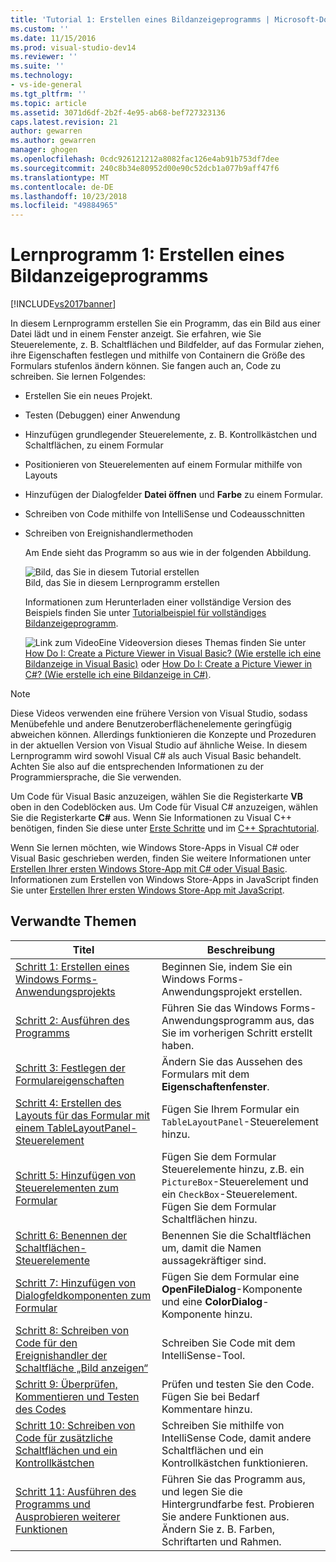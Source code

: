 ```yaml
---
title: 'Tutorial 1: Erstellen eines Bildanzeigeprogramms | Microsoft-Dokumentation'
ms.custom: ''
ms.date: 11/15/2016
ms.prod: visual-studio-dev14
ms.reviewer: ''
ms.suite: ''
ms.technology:
- vs-ide-general
ms.tgt_pltfrm: ''
ms.topic: article
ms.assetid: 3071d6df-2b2f-4e95-ab68-bef727323136
caps.latest.revision: 21
author: gewarren
ms.author: gewarren
manager: ghogen
ms.openlocfilehash: 0cdc926121212a8082fac126e4ab91b753df7dee
ms.sourcegitcommit: 240c8b34e80952d00e90c52dcb1a077b9aff47f6
ms.translationtype: MT
ms.contentlocale: de-DE
ms.lasthandoff: 10/23/2018
ms.locfileid: "49884965"
---
```

# <a name="tutorial-1-create-a-picture-viewer"></a>Lernprogramm 1: Erstellen eines Bildanzeigeprogramms
[!INCLUDE[vs2017banner](../includes/vs2017banner.md)]

In diesem Lernprogramm erstellen Sie ein Programm, das ein Bild aus einer Datei lädt und in einem Fenster anzeigt. Sie erfahren, wie Sie Steuerelemente, z. B. Schaltflächen und Bildfelder, auf das Formular ziehen, ihre Eigenschaften festlegen und mithilfe von Containern die Größe des Formulars stufenlos ändern können. Sie fangen auch an, Code zu schreiben. Sie lernen Folgendes:  
  
- Erstellen Sie ein neues Projekt.  
  
- Testen (Debuggen) einer Anwendung  
  
- Hinzufügen grundlegender Steuerelemente, z. B. Kontrollkästchen und Schaltflächen, zu einem Formular  
  
- Positionieren von Steuerelementen auf einem Formular mithilfe von Layouts  
  
- Hinzufügen der Dialogfelder **Datei öffnen** und **Farbe** zu einem Formular.  
  
- Schreiben von Code mithilfe von IntelliSense und Codeausschnitten  
  
- Schreiben von Ereignishandlermethoden  
  
  Am Ende sieht das Programm so aus wie in der folgenden Abbildung.  
  
  ![Bild, das Sie in diesem Tutorial erstellen](../ide/media/express-pictureviewerdone.png "Express_BildanzeigeprogrammFertig")  
  Bild, das Sie in diesem Lernprogramm erstellen  
  
  Informationen zum Herunterladen einer vollständige Version des Beispiels finden Sie unter [Tutorialbeispiel für vollständiges Bildanzeigeprogramm](http://code.msdn.microsoft.com/Complete-Picture-Viewer-7d91d3a8).  
  
  ![Link zum Video](../data-tools/media/playvideo.gif "Videoabspielen")Eine Videoversion dieses Themas finden Sie unter [How Do I: Create a Picture Viewer in Visual Basic? (Wie erstelle ich eine Bildanzeige in Visual Basic)](http://go.microsoft.com/fwlink/?LinkId=205207) oder [How Do I: Create a Picture Viewer in C#? (Wie erstelle ich eine Bildanzeige in C#)](http://go.microsoft.com/fwlink/?LinkId=205198).  
  
> [!NOTE]
>  Diese Videos verwenden eine frühere Version von Visual Studio, sodass Menübefehle und andere Benutzeroberflächenelemente geringfügig abweichen können. Allerdings funktionieren die Konzepte und Prozeduren in der aktuellen Version von Visual Studio auf ähnliche Weise. In diesem Lernprogramm wird sowohl Visual C# als auch Visual Basic behandelt. Achten Sie also auf die entsprechenden Informationen zu der Programmiersprache, die Sie verwenden.  
>   
>  Um Code für Visual Basic anzuzeigen, wählen Sie die Registerkarte **VB** oben in den Codeblöcken aus. Um Code für Visual C# anzuzeigen, wählen Sie die Registerkarte **C#** aus. Wenn Sie Informationen zu Visual C++ benötigen, finden Sie diese unter [Erste Schritte](../misc/getting-started-with-visual-cpp-in-visual-studio-2015.md) und im [C++ Sprachtutorial](http://www.cplusplus.com/doc/tutorial/).  
>   
>  Wenn Sie lernen möchten, wie Windows Store-Apps in Visual C# oder Visual Basic geschrieben werden, finden Sie weitere Informationen unter [Erstellen Ihrer ersten Windows Store-App mit C# oder Visual Basic](http://msdn.microsoft.com/library/windows/apps/hh974581.aspx). Informationen zum Erstellen von Windows Store-Apps in JavaScript finden Sie unter [Erstellen Ihrer ersten Windows Store-App mit JavaScript](http://msdn.microsoft.com/library/windows/apps/br211385.aspx).  
  
## <a name="related-topics"></a>Verwandte Themen  
  
|Titel|Beschreibung|  
|-----------|-----------------|  
|[Schritt 1: Erstellen eines Windows Forms-Anwendungsprojekts](../ide/step-1-create-a-windows-forms-application-project.md)|Beginnen Sie, indem Sie ein Windows Forms-Anwendungsprojekt erstellen.|  
|[Schritt 2: Ausführen des Programms](../ide/step-2-run-your-program.md)|Führen Sie das Windows Forms-Anwendungsprogramm aus, das Sie im vorherigen Schritt erstellt haben.|  
|[Schritt 3: Festlegen der Formulareigenschaften](../ide/step-3-set-your-form-properties.md)|Ändern Sie das Aussehen des Formulars mit dem **Eigenschaftenfenster**.|  
|[Schritt 4: Erstellen des Layouts für das Formular mit einem TableLayoutPanel-Steuerelement](../ide/step-4-lay-out-your-form-with-a-tablelayoutpanel-control.md)|Fügen Sie Ihrem Formular ein `TableLayoutPanel`-Steuerelement hinzu.|  
|[Schritt 5: Hinzufügen von Steuerelementen zum Formular](../ide/step-5-add-controls-to-your-form.md)|Fügen Sie dem Formular Steuerelemente hinzu, z.B. ein `PictureBox`-Steuerelement und ein `CheckBox`-Steuerelement. Fügen Sie dem Formular Schaltflächen hinzu.|  
|[Schritt 6: Benennen der Schaltflächen-Steuerelemente](../ide/step-6-name-your-button-controls.md)|Benennen Sie die Schaltflächen um, damit die Namen aussagekräftiger sind.|  
|[Schritt 7: Hinzufügen von Dialogfeldkomponenten zum Formular](../ide/step-7-add-dialog-components-to-your-form.md)|Fügen Sie dem Formular eine **OpenFileDialog**-Komponente und eine **ColorDialog**-Komponente hinzu.|  
|[Schritt 8: Schreiben von Code für den Ereignishandler der Schaltfläche „Bild anzeigen“](../ide/step-8-write-code-for-the-show-a-picture-button-event-handler.md)|Schreiben Sie Code mit dem IntelliSense-Tool.|  
|[Schritt 9: Überprüfen, Kommentieren und Testen des Codes](../ide/step-9-review-comment-and-test-your-code.md)|Prüfen und testen Sie den Code. Fügen Sie bei Bedarf Kommentare hinzu.|  
|[Schritt 10: Schreiben von Code für zusätzliche Schaltflächen und ein Kontrollkästchen](../ide/step-10-write-code-for-additional-buttons-and-a-check-box.md)|Schreiben Sie mithilfe von IntelliSense Code, damit andere Schaltflächen und ein Kontrollkästchen funktionieren.|  
|[Schritt 11: Ausführen des Programms und Ausprobieren weiterer Funktionen](../ide/step-11-run-your-program-and-try-other-features.md)|Führen Sie das Programm aus, und legen Sie die Hintergrundfarbe fest. Probieren Sie andere Funktionen aus. Ändern Sie z. B. Farben, Schriftarten und Rahmen.|




